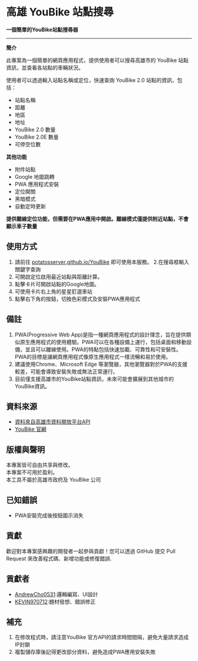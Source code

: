 # 高雄 YouBike 站點搜尋
**一個簡單的YouBike站點搜尋器**

---

**簡介**

此專案為一個簡單的網頁應用程式，提供使用者可以搜尋高雄市的 YouBike 站點資訊，並查看各站點的車輛狀況。

使用者可以透過輸入站點名稱或定位，快速查詢 YouBike 2.0 站點的資訊，包括：
* 站點名稱
* 距離
* 地區
* 地址
* YouBike 2.0 數量
* YouBike 2.0E 數量
* 可停空位數

**其他功能**
* 附件站點
* Google 地圖跳轉
* PWA 應用程式安裝
* 定位開關
* 黑暗模式
* 自動定時更新

**提供離線定位功能，但需要在PWA應用中開啟。離線模式僅提供附近站點，不會顯示車子數量**

## 使用方式

1. 請前往 [potatosserver.github.io/YouBike](https://potatosserver.github.io/YouBike/) 即可使用本服務。
2.在搜尋框輸入關鍵字查詢
3. 可開啟定位啟用最近站點與距離計算。
4. 點擊卡片可開啟站點的Google地圖。
5. 可使用卡片右上角的星星釘選車站
6. 點擊右下角的按鈕，切換色彩模式及安裝PWA應用程式

## 備註

1. PWA(Progressive Web App)是指一種網頁應用程式的設計理念，旨在提供類似原生應用程式的使用體驗。PWA可以在各種設備上運行，包括桌面和移動設備，並且可以離線使用。PWA的特點包括快速加載、可靠性和可安裝性。PWA的目標是讓網頁應用程式像原生應用程式一樣流暢和易於使用。
2. 建議使用Chrome、Microsoft Edge 等瀏覽器，其他瀏覽器對於PWA的支援較差，可能會導致安裝失敗或無法正常運行。
3. 目前僅支援高雄市的YouBike站點資訊，未來可能會擴展到其他城市的YouBike資訊。

## 資料來源

- [資料來自高雄市資料開放平台API](https://api.kcg.gov.tw/ServiceList/Detail/b4dd9c40-9027-4125-8666-06bef1756092)
-  [YouBike 官網](https://www.youbike.com.tw)

## 版權與聲明

本專案皆可自由共享與修改。  
本專案不可用於盈利。  
本工具不屬於高雄市政府及 YouBike 公司

## 已知錯誤

* PWA安裝完成後按鈕圖示消失

## 貢獻

歡迎對本專案感興趣的開發者一起參與貢獻！您可以透過 GitHub 提交 Pull Request 來改善程式碼、新增功能或修復錯誤.

## 貢獻者

* [AndrewCho0531](https://github.com/AndrewCho0531):邏輯編寫、UI設計
* [KEVIN970712](https://github.com/KEVIN970712):題材發想、錯誤修正

## 補充

1. 在修改程式時，請注意YouBike 官方API的請求時間間隔，避免大量請求造成IP封鎖
2. 複製儲存庫後記得更改部分資料，避免造成PWA應用安裝失敗 
